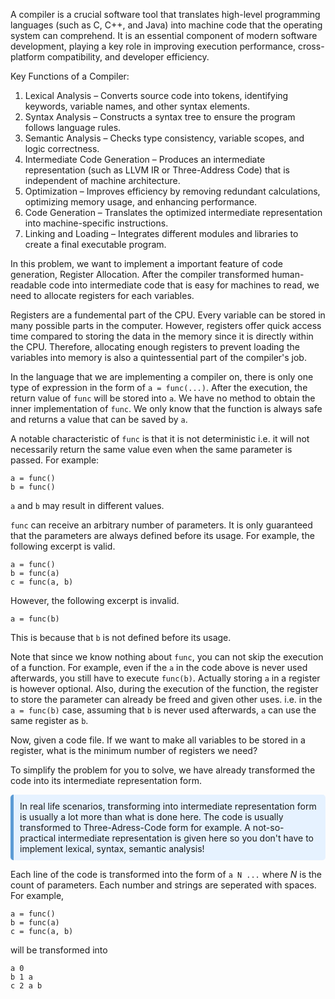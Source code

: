 A compiler is a crucial software tool that translates high-level programming languages (such as C, C++, and Java) into machine code that the operating system can comprehend. It is an essential component of modern software development, playing a key role in improving execution performance, cross-platform compatibility, and developer efficiency.

Key Functions of a Compiler:
1. Lexical Analysis – Converts source code into tokens, identifying keywords, variable names, and other syntax elements.
2. Syntax Analysis – Constructs a syntax tree to ensure the program follows language rules.
3. Semantic Analysis – Checks type consistency, variable scopes, and logic correctness.
4. Intermediate Code Generation – Produces an intermediate representation (such as LLVM IR or Three-Address Code) that is independent of machine architecture.
5. Optimization – Improves efficiency by removing redundant calculations, optimizing memory usage, and enhancing performance.
6. Code Generation – Translates the optimized intermediate representation into machine-specific instructions.
7. Linking and Loading – Integrates different modules and libraries to create a final executable program.

In this problem, we want to implement a important feature of code generation, Register Allocation. After the compiler transformed human-readable code into intermediate code that is easy for machines to read, we need to allocate registers for each variables.

Registers are a fundemental part of the CPU. Every variable can be stored in many possible parts in the computer. However, registers offer quick access time compared to storing the data in the memory since it is directly within the CPU. Therefore, allocating enough registers to prevent loading the variables into memory is also a quintessential part of the compiler's job.

In the language that we are implementing a compiler on, there is only one type of expression in the form of `a = func(...)`. After the execution, the return value of `func` will be stored into `a`. We have no method to obtain the inner implementation of `func`. We only know that the function is always safe and returns a value that can be saved by `a`.

A notable characteristic of `func` is that it is not deterministic i.e. it will not necessarily return the same value even when the same parameter is passed. For example:
```
a = func()
b = func()
```
`a` and `b` may result in different values.

`func` can receive an arbitrary number of parameters. It is only guaranteed that the parameters are always defined before its usage. For example, the following excerpt is valid.
```
a = func()
b = func(a)
c = func(a, b)
```

However, the following excerpt is invalid.
```
a = func(b)
```
This is because that `b` is not defined before its usage. 

Note that since we know nothing about `func`, you can not skip the execution of a function. For example, even if the `a` in the code above is never used afterwards, you still have to execute `func(b)`. Actually storing `a` in a register is however optional. Also, during the execution of the function, the register to store the parameter can already be freed and given other uses. i.e. in the `a = func(b)` case, assuming that `b` is never used afterwards, `a` can use the same register as `b`.

Now, given a code file. If we want to make all variables to be stored in a register, what is the minimum number of registers we need?

To simplify the problem for you to solve, we have already transformed the code into its intermediate representation form.

<div style="background-color: #e6f2ff; padding: 10px; border-left: 5px solid #5b9bd5; border-radius: 5px;">
In real life scenarios, transforming into intermediate representation form is usually a lot more than what is done here. The code is usually transformed to Three-Adress-Code form for example. A not-so-practical intermediate representation is given here so you don't have to implement lexical, syntax, semantic analysis!
</div>

Each line of the code is transformed into the form of `a N ...` where $N$ is the count of parameters. Each number and strings are seperated with spaces. For example,
```
a = func()
b = func(a)
c = func(a, b)
```
will be transformed into
```
a 0
b 1 a
c 2 a b
```
